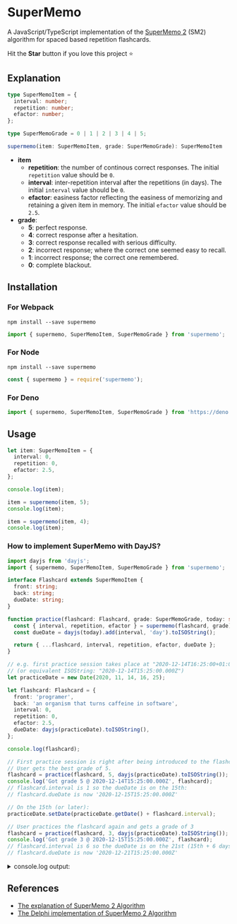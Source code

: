 # SuperMemo

A JavaScript/TypeScript implementation of the [SuperMemo 2](https://super-memory.com/english/ol/sm2.htm) (SM2) algorithm for spaced based repetition flashcards.

Hit the **Star** button if you love this project ⭐️

## Explanation

```ts
type SuperMemoItem = {
  interval: number;
  repetition: number;
  efactor: number;
};

type SuperMemoGrade = 0 | 1 | 2 | 3 | 4 | 5;

supermemo(item: SuperMemoItem, grade: SuperMemoGrade): SuperMemoItem
```

- **item**
  - **repetition**: the number of continous correct responses. The initial `repetition` value should be `0`.
  - **interval**: inter-repetition interval after the repetitions (in days). The initial `interval` value should be `0`.
  - **efactor**: easiness factor reflecting the easiness of memorizing and retaining a given item in memory. The initial `efactor` value should be `2.5`.
- **grade**:
  - **5**: perfect response.
  - **4**: correct response after a hesitation.
  - **3**: correct response recalled with serious difficulty.
  - **2**: incorrect response; where the correct one seemed easy to recall.
  - **1**: incorrect response; the correct one remembered.
  - **0**: complete blackout.

## Installation

### For Webpack

```
npm install --save supermemo
```

```ts
import { supermemo, SuperMemoItem, SuperMemoGrade } from 'supermemo';
```

### For Node

```
npm install --save supermemo
```

```js
const { supermemo } = require('supermemo');
```

### For Deno

```ts
import { supermemo, SuperMemoItem, SuperMemoGrade } from 'https://deno.land/x/supermemo/mod.ts';
```

## Usage

```ts
let item: SuperMemoItem = {
  interval: 0,
  repetition: 0,
  efactor: 2.5,
};

console.log(item);

item = supermemo(item, 5);
console.log(item);

item = supermemo(item, 4);
console.log(item);
```

### How to implement SuperMemo with DayJS?

```ts
import dayjs from 'dayjs';
import { supermemo, SuperMemoItem, SuperMemoGrade } from 'supermemo';

interface Flashcard extends SuperMemoItem {
  front: string;
  back: string;
  dueDate: string;
}

function practice(flashcard: Flashcard, grade: SuperMemoGrade, today: string): Flashcard {
  const { interval, repetition, efactor } = supermemo(flashcard, grade);
  const dueDate = dayjs(today).add(interval, 'day').toISOString();

  return { ...flashcard, interval, repetition, efactor, dueDate };
}

// e.g. first practice session takes place at "2020-12-14T16:25:00+01:00"
// (or equivalent ISOString: "2020-12-14T15:25:00.000Z")
let practiceDate = new Date(2020, 11, 14, 16, 25);

let flashcard: Flashcard = {
  front: 'programer',
  back: 'an organism that turns caffeine in software',
  interval: 0,
  repetition: 0,
  efactor: 2.5,
  dueDate: dayjs(practiceDate).toISOString(),
};

console.log(flashcard);

// First practice session is right after being introduced to the flashcard.
// User gets the best grade of 5.
flashcard = practice(flashcard, 5, dayjs(practiceDate).toISOString());
console.log('Got grade 5 @ 2020-12-14T15:25:00.000Z', flashcard);
// flashcard.interval is 1 so the dueDate is on the 15th:
// flashcard.dueDate is now '2020-12-15T15:25:00.000Z'

// On the 15th (or later):
practiceDate.setDate(practiceDate.getDate() + flashcard.interval);

// User practices the flashcard again and gets a grade of 3
flashcard = practice(flashcard, 3, dayjs(practiceDate).toISOString());
console.log('Got grade 3 @ 2020-12-15T15:25:00.000Z', flashcard);
// flashcard.interval is 6 so the dueDate is on the 21st (15th + 6 days):
// flashcard.dueDate is now '2020-12-21T15:25:00.000Z'
```

<details>
  <summary>console.log output:</summary>

```
    {
      front: 'programer',
      back: 'an organism that turns caffeine in software',
      interval: 0,
      repetition: 0,
      efactor: 2.5,
      dueDate: '2020-12-14T15:25:00.000Z'
    }

    Got grade 5 @ 2020-12-14T15:25:00.000Z {
      front: 'programer',
      back: 'an organism that turns caffeine in software',
      interval: 1,
      repetition: 1,
      efactor: 2.6,
      dueDate: '2020-12-15T15:25:00.000Z'
    }

    Got grade 3 @ 2020-12-15T15:25:00.000Z {
      front: 'programer',
      back: 'an organism that turns caffeine in software',
      interval: 6,
      repetition: 2,
      efactor: 2.46,
      dueDate: '2020-12-21T15:25:00.000Z'
    }
```
</details>

## References

- [The explanation of SuperMemo 2 Algorithm](https://super-memory.com/english/ol/sm2.htm)
- [The Delphi implementation of SuperMemo 2 Algorithm](https://super-memory.com/english/ol/sm2source.htm)
